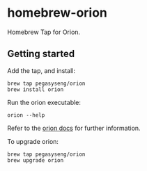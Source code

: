 # homebrew-orion
Homebrew Tap for Orion.

## Getting started
Add the tap, and install:

```
brew tap pegasyseng/orion
brew install orion
```
Run the orion executable:

```
orion --help
```

Refer to the [orion docs](https://docs.orion.pegasys.tech/en/stable/) for further information.

To upgrade orion:
```
brew tap pegasyseng/orion
brew upgrade orion
```
